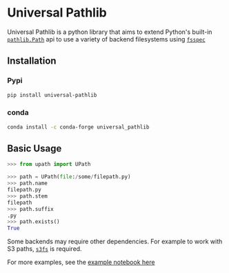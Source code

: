 # Universal Pathlib

Universal Pathlib is a python library that aims to extend Python's built-in [`pathlib.Path`](https://docs.python.org/3/library/pathlib.html) api to use a variety of backend filesystems using [`fsspec`](https://filesystem-spec.readthedocs.io/en/latest/intro.html)

## Installation

### Pypi

```bash
pip install universal-pathlib
```

### conda

```bash
conda install -c conda-forge universal_pathlib
```

## Basic Usage

```python
>>> from upath import UPath

>>> path = UPath(file:/some/filepath.py)
>>> path.name
filepath.py
>>> path.stem
filepath
>>> path.suffix
.py
>>> path.exists()
True
```

Some backends may require other dependencies. For example to work with S3 paths, [`s3fs`](https://s3fs.readthedocs.io/en/latest/) is required.

For more examples, see the [example notebook here](notebooks/example.ipynb)



